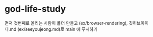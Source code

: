 # god-life-study

먼저 첫번째로 올리는 사람이 폴더 만들고 (ex/browser-rendering),
깃허브아이디.md (ex/seeyoujeong.md)로 main 에 푸시하기
